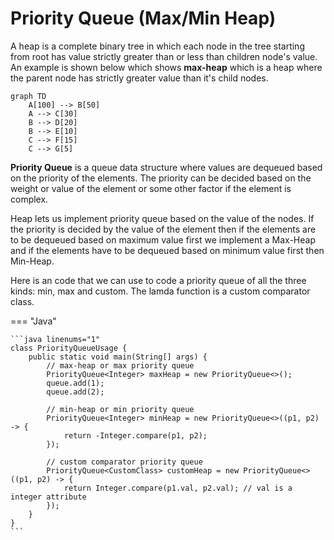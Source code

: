 # Priority Queue (Max/Min Heap)

A heap is a complete binary tree in which each node in the tree starting from root has value strictly greater than or less than children node's value. An example is shown below which shows **max-heap** which is a heap where the parent node has strictly greater value than it's child nodes.

```mermaid
graph TD
    A[100] --> B[50]
    A --> C[30]
    B --> D[20]
    B --> E[10]
    C --> F[15]
    C --> G[5]
```

**Priority Queue** is a queue data structure where values are dequeued based on the priority of the elements. The priority can be decided based on the weight or value of the element or some other factor if the element is complex.

Heap lets us implement priority queue based on the value of the nodes. If the priority is decided by the value of the element then if the elements are to be dequeued based on maximum value first we implement a Max-Heap and if the elements have to be dequeued based on minimum value first then Min-Heap.

Here is an code that we can use to code a priority queue of all the three kinds: min, max and custom.
The lamda function is a custom comparator class.

=== "Java"

    ```java linenums="1"
    class PriorityQueueUsage {
        public static void main(String[] args) {
            // max-heap or max priority queue
            PriorityQueue<Integer> maxHeap = new PriorityQueue<>();
            queue.add(1);
            queue.add(2);

            // min-heap or min priority queue
            PriorityQueue<Integer> minHeap = new PriorityQueue<>((p1, p2) -> {
                return -Integer.compare(p1, p2);
            });

            // custom comparator priority queue
            PriorityQueue<CustomClass> customHeap = new PriorityQueue<>((p1, p2) -> {
                return Integer.compare(p1.val, p2.val); // val is a integer attribute
            });
        }
    }
    ```
